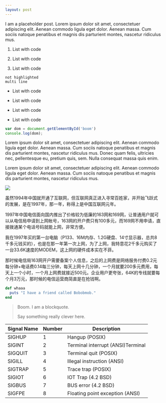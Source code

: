 ```yaml
---
layout: post
---
```


I am a placeholder post. Lorem ipsum dolor sit amet, consectetuer adipiscing elit. Aenean commodo ligula eget dolor. Aenean massa. Cum sociis natoque penatibus et magnis dis parturient montes, nascetur ridiculus mus.

1. List with code

2. List with code 

3. List with code 

```
not highlighted
multi line
```
* List with code

* List with code

* List with code

* List with code

```javascript
var dom = document.getElementById('boom')
console.log(dom);
```

Lorem ipsum dolor sit amet, consectetuer adipiscing elit. Aenean commodo ligula eget dolor. Aenean massa. Cum sociis natoque penatibus et magnis dis parturient montes, nascetur ridiculus mus. Donec quam felis, ultricies nec, pellentesque eu, pretium quis, sem. Nulla consequat massa quis enim.

Lorem ipsum dolor sit amet, consectetuer adipiscing elit. Aenean commodo ligula eget dolor. Aenean massa. Cum sociis natoque penatibus et magnis dis parturient montes, nascetur ridiculus mus.

![](http://zhouguangming.qiniudn.com/2013-01-17-001.jpg)

虽然1994年中国就开通了互联网，但互联网真正进入寻常百姓家，并开始飞跃式的发展，是在1997年，那一年，称得上是中国互联网元年。

1997年中国电信面向国内推出了价格较为低廉的163网和169网，让普通用户就可以从电信局申请到上网帐号，163网的开户费只有100多元，而169网不用申请，直接拨通某个电话号码就能上网，非常方便。

我在1997年买的第一台电脑（P133、16M内存、1.2G硬盘、14寸显示器，总共8千多元钱买的），也是在那一年第一次上网，为了上网，我特意花2千多元购买了一台33.6K速度的MODEM，这上网的硬件成本实在不菲。

那时候电信局163网开户需要备案个人信息，之后的上网费是网络服务付费0.2元每分钟+电话费0.14每三分钟，每天上网十几分钟，一个月就要200多元费用，每天上一个小时，一个月上网费就接近500元。企业用户更夸张，64K的专线就要每个月3万元，那时候的电信运营商简直是在抢钱啊。


```ruby
def whaaa
  puts "I have a friend called Bobobmob."
end
```

> Boom. I am a blockquote.
> 
> Say something really clever here.


| Signal Name | Number | Description |
| ----------- | ------ | ----------- |
| SIGHUP      | 1      | Hangup (POSIX)
| SIGINT      | 2      | Terminal interrupt (ANSI)Terminal
| SIGQUIT     | 3      | Terminal quit (POSIX)
| SIGILL      | 4      | Illegal instruction (ANSI)
| SIGTRAP     | 5      | Trace trap (POSIX)
| SIGIOT      | 6      | IOT Trap (4.2 BSD)
| SIGBUS      | 7      | BUS error (4.2 BSD)
| SIGFPE      | 8      | Floating point exception (ANSI)
